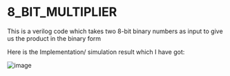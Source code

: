 # 8_BIT_MULTIPLIER
This is a verilog code which takes two 8-bit binary numbers as input to give us the product in the binary form

Here is the Implementation/ simulation result which I have got:

![image](https://user-images.githubusercontent.com/102463812/193131316-23067f6f-f8f9-47f2-9064-41c0b522b680.png)
